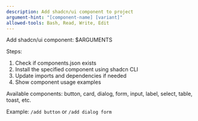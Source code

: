 ```yaml
---
description: Add shadcn/ui component to project
argument-hint: "[component-name] [variant]"
allowed-tools: Bash, Read, Write, Edit
---
```


Add shadcn/ui component: $ARGUMENTS

Steps:
1. Check if components.json exists
2. Install the specified component using shadcn CLI
3. Update imports and dependencies if needed
4. Show component usage examples

Available components: button, card, dialog, form, input, label, select, table, toast, etc.

Example: `/add button` or `/add dialog form`
